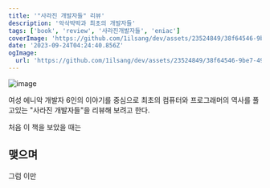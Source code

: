 ```yaml
---
title: '"사라진 개발자들" 리뷰'
description: '악삭박박과 최초의 개발자들'
tags: ['book', 'review', '사라진개발자들', 'eniac']
coverImage: 'https://github.com/1ilsang/dev/assets/23524849/38f64546-9be7-4908-b95d-0d4b963e4160'
date: '2023-09-24T04:24:40.856Z'
ogImage:
  url: 'https://github.com/1ilsang/dev/assets/23524849/38f64546-9be7-4908-b95d-0d4b963e4160'
---
```


![image](https://github.com/1ilsang/dev/assets/23524849/38f64546-9be7-4908-b95d-0d4b963e4160)

여성 에니악 개발자 6인의 이야기를 중심으로 최초의 컴퓨터와 프로그래머의 역사를 풀고있는 "사라진 개발자들"을 리뷰해 보려고 한다.

처음 이 책을 보았을 때는

## 맺으며

그럼 이만
